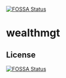 [![FOSSA Status](https://app.fossa.com/api/projects/git%2Bgithub.com%2FElliotBricker%2Fwealthmgt.svg?type=shield)](https://app.fossa.com/projects/git%2Bgithub.com%2FElliotBricker%2Fwealthmgt?ref=badge_shield)

# wealthmgt

## License
[![FOSSA Status](https://app.fossa.com/api/projects/git%2Bgithub.com%2FElliotBricker%2Fwealthmgt.svg?type=large)](https://app.fossa.com/projects/git%2Bgithub.com%2FElliotBricker%2Fwealthmgt?ref=badge_large)